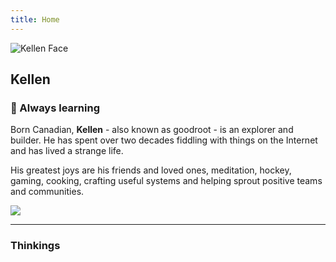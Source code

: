 ```yaml
---
title: Home
---
```

<img
  id="kellen-face"
  src="/images/kellen-smiley.jpg"
  alt="Kellen Face">

## Kellen

### :ocean: Always learning

Born Canadian, **Kellen** - also known as goodroot - is an explorer and builder. He has spent over two decades fiddling with things on the Internet and has lived a strange life.

His greatest joys are his friends and loved ones, meditation, hockey, gaming, cooking, crafting useful systems and helping sprout positive teams and communities.

<img src="/images/partywizard.gif">

---

### Thinkings
